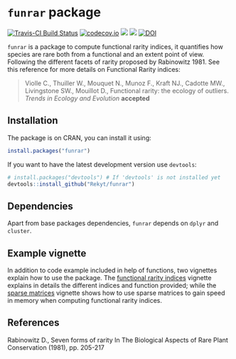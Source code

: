 # `funrar` package

[![Travis-CI Build Status](https://travis-ci.org/Rekyt/funrar.svg?branch=master)](https://travis-ci.org/Rekyt/funrar) [![codecov.io](https://codecov.io/github/Rekyt/funrar/coverage.svg?branch=master)](https://codecov.io/github/Rekyt/funrar?branch=master)
![](http://www.r-pkg.org/badges/version/funrar)
![](http://cranlogs.r-pkg.org/badges/grand-total/funrar)
[![DOI](https://zenodo.org/badge/DOI/10.5281/zenodo.168055.svg)](https://doi.org/10.5281/zenodo.168055)



`funrar` is a package to compute functional rarity indices, it quantifies how species are rare both from a functional and an extent point of view. Following the different facets of rarity proposed by Rabinowitz 1981. See this reference for more details on Functional Rarity indices:

> Violle C., Thuiller W., Mouquet N., Munoz F., Kraft NJ., Cadotte MW., Livingstone SW., Mouillot D., Functional rarity: the ecology of outliers. *Trends in Ecology and Evolution* **accepted**


## Installation

The package is on CRAN, you can install it using:

```r
install.packages("funrar")
```

If you want to have the latest development version use `devtools`:

```r
# install.packages("devtools") # If 'devtools' is not installed yet
devtools::install_github("Rekyt/funrar")
```

## Dependencies

Apart from base packages dependencies, `funrar` depends on `dplyr` and `cluster`.


## Example vignette

In addition to code example included in help of functions, two vignettes explain how to use the package. The [functional rarity indices](vignettes/rarity_indices.Rmd) vignette explains in details the different indices and function provided; while the [sparse matrices](vignettes/sparse_matrices.Rmd) vignette shows how to use sparse matrices to gain speed in memory when computing functional rarity indices.

## References

Rabinowitz D., Seven forms of rarity  In The Biological Aspects of Rare Plant Conservation (1981), pp. 205-217

